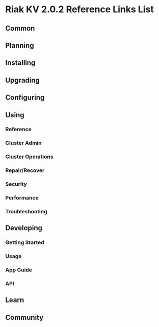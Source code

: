 
# Riak KV 2.0.2 Reference Links List

## Common

[downloads]: {{<baseurl>}}riak/kv/2.0.2/downloads/
[install index]: {{<baseurl>}}riak/kv/2.0.2/setup/installing
[upgrade index]: {{<baseurl>}}riak/kv/2.0.2/upgrading
[plan index]: {{<baseurl>}}riak/kv/2.0.2/planning
[config index]: {{<baseurl>}}riak/kv/2.0.2/using/configuring/
[config reference]: {{<baseurl>}}riak/kv/2.0.2/configuring/reference/
[manage index]: {{<baseurl>}}riak/kv/2.0.2/using/managing
[performance index]: {{<baseurl>}}riak/kv/2.0.2/using/performance
[glossary vnode]: {{<baseurl>}}riak/kv/2.0.2/learn/glossary/#vnode
[contact basho]: http://basho.com/contact/

## Planning

[plan index]: {{<baseurl>}}riak/kv/2.0.2/setup/planning
[plan start]: {{<baseurl>}}riak/kv/2.0.2/setup/planning/start
[plan backend]: {{<baseurl>}}riak/kv/2.0.2/setup/planning/backend
[plan backend bitcask]: {{<baseurl>}}riak/kv/2.0.2/setup/planning/backend/bitcask
[plan backend leveldb]: {{<baseurl>}}riak/kv/2.0.2/setup/planning/backend/leveldb
[plan backend memory]: {{<baseurl>}}riak/kv/2.0.2/setup/planning/backend/memory
[plan backend multi]: {{<baseurl>}}riak/kv/2.0.2/setup/planning/backend/multi
[plan cluster capacity]: {{<baseurl>}}riak/kv/2.0.2/setup/planning/cluster-capacity
[plan bitcask capacity]: {{<baseurl>}}riak/kv/2.0.2/setup/planning/bitcask-capacity-calc
[plan best practices]: {{<baseurl>}}riak/kv/2.0.2/setup/planning/best-practices
[plan future]: {{<baseurl>}}riak/kv/2.0.2/setup/planning/future

## Installing

[install index]: {{<baseurl>}}riak/kv/2.0.2/setup/installing
[install aws]: {{<baseurl>}}riak/kv/2.0.2/setup/installing/amazon-web-services
[install debian & ubuntu]: {{<baseurl>}}riak/kv/2.0.2/setup/installing/debian-ubuntu
[install freebsd]: {{<baseurl>}}riak/kv/2.0.2/setup/installing/freebsd
[install mac osx]: {{<baseurl>}}riak/kv/2.0.2/setup/installing/mac-osx
[install rhel & centos]: {{<baseurl>}}riak/kv/2.0.2/setup/installing/rhel-centos
[install smartos]: {{<baseurl>}}riak/kv/2.0.2/setup/installing/smartos
[install solaris]: {{<baseurl>}}riak/kv/2.0.2/setup/installing/solaris
[install suse]: {{<baseurl>}}riak/kv/2.0.2/setup/installing/suse
[install windows azure]: {{<baseurl>}}riak/kv/2.0.2/setup/installing/windows-azure

[install source index]: {{<baseurl>}}riak/kv/2.0.2/setup/installing/source
[install source erlang]: {{<baseurl>}}riak/kv/2.0.2/setup/installing/source/erlang
[install source jvm]: {{<baseurl>}}riak/kv/2.0.2/setup/installing/source/jvm

[install verify]: {{<baseurl>}}riak/kv/2.0.2/setup/installing/verify

## Upgrading

[upgrade index]: {{<baseurl>}}riak/kv/2.0.2/setup/upgrading
[upgrade checklist]: {{<baseurl>}}riak/kv/2.0.2/setup/upgrading/checklist
[upgrade version]: {{<baseurl>}}riak/kv/2.0.2/setup/upgrading/version
[upgrade cluster]: {{<baseurl>}}riak/kv/2.0.2/setup/upgrading/cluster
[upgrade mdc]: {{<baseurl>}}riak/kv/2.0.2/setup/upgrading/multi-datacenter
[upgrade downgrade]: {{<baseurl>}}riak/kv/2.0.2/setup/downgrade

## Configuring

[config index]: {{<baseurl>}}riak/kv/2.0.2/configuring
[config basic]: {{<baseurl>}}riak/kv/2.0.2/configuring/basic
[config backend]: {{<baseurl>}}riak/kv/2.0.2/configuring/backend
[config manage]: {{<baseurl>}}riak/kv/2.0.2/configuring/managing
[config reference]: {{<baseurl>}}riak/kv/2.0.2/configuring/reference/
[config strong consistency]: {{<baseurl>}}riak/kv/2.0.2/configuring/strong-consistency
[config load balance]: {{<baseurl>}}riak/kv/2.0.2/configuring/load-balancing-proxy
[config mapreduce]: {{<baseurl>}}riak/kv/2.0.2/configuring/mapreduce
[config search]: {{<baseurl>}}riak/kv/2.0.2/configuring/search/

[config v3 mdc]: {{<baseurl>}}riak/kv/2.0.2/configuring/v3-multi-datacenter
[config v3 nat]: {{<baseurl>}}riak/kv/2.0.2/configuring/v3-multi-datacenter/nat
[config v3 quickstart]: {{<baseurl>}}riak/kv/2.0.2/configuring/v3-multi-datacenter/quick-start
[config v3 ssl]: {{<baseurl>}}riak/kv/2.0.2/configuring/v3-multi-datacenter/ssl

[config v2 mdc]: {{<baseurl>}}riak/kv/2.0.2/configuring/v2-multi-datacenter
[config v2 nat]: {{<baseurl>}}riak/kv/2.0.2/configuring/v2-multi-datacenter/nat
[config v2 quickstart]: {{<baseurl>}}riak/kv/2.0.2/configuring/v2-multi-datacenter/quick-start
[config v2 ssl]: {{<baseurl>}}riak/kv/2.0.2/configuring/v2-multi-datacenter/ssl

## Using

[use index]: {{<baseurl>}}riak/kv/2.0.2/using/
[use admin commands]: {{<baseurl>}}riak/kv/2.0.2/using/cluster-admin-commands
[use running cluster]: {{<baseurl>}}riak/kv/2.0.2/using/running-a-cluster

### Reference

[use ref custom code]: {{<baseurl>}}riak/kv/2.0.2/using/reference/custom-code
[use ref handoff]: {{<baseurl>}}riak/kv/2.0.2/using/reference/handoff
[use ref monitoring]: {{<baseurl>}}riak/kv/2.0.2/using/reference/statistics-monitoring
[use ref search]: {{<baseurl>}}riak/kv/2.0.2/using/reference/search
[use ref 2i]: {{<baseurl>}}riak/kv/2.0.2/using/reference/secondary-indexes
[use ref snmp]: {{<baseurl>}}riak/kv/2.0.2/using/reference/snmp
[use ref strong consistency]: {{<baseurl>}}riak/kv/2.0.2/using/reference/strong-consistency
[use ref jmx]: {{<baseurl>}}riak/kv/2.0.2/using/reference/jmx
[use ref obj del]: {{<baseurl>}}riak/kv/2.0.2/using/reference/object-deletion/
[use ref v3 mdc]: {{<baseurl>}}riak/kv/2.0.2/using/reference/v3-multi-datacenter
[use ref v2 mdc]: {{<baseurl>}}riak/kv/2.0.2/using/reference/v2-multi-datacenter

### Cluster Admin

[use admin index]: {{<baseurl>}}riak/kv/2.0.2/using/admin/
[use admin commands]: {{<baseurl>}}riak/kv/2.0.2/using/admin/commands/
[use admin riak cli]: {{<baseurl>}}riak/kv/2.0.2/using/admin/riak-cli/
[use admin riak-admin]: {{<baseurl>}}riak/kv/2.0.2/using/admin/riak-admin/
[use admin riak control]: {{<baseurl>}}riak/kv/2.0.2/using/admin/riak-control/

### Cluster Operations

[cluster ops add remove node]: {{<baseurl>}}riak/kv/2.0.2/using/cluster-operations/adding-removing-nodes
[cluster ops inspect node]: {{<baseurl>}}riak/kv/2.0.2/using/cluster-operations/inspecting-node
[cluster ops change info]: {{<baseurl>}}riak/kv/2.0.2/using/cluster-operations/changing-cluster-info
[cluster ops load balance]: {{<baseurl>}}riak/kv/2.0.2/configuring/load-balancing-proxy
[cluster ops bucket types]: {{<baseurl>}}riak/kv/2.0.2/using/cluster-operations/bucket-types
[cluster ops handoff]: {{<baseurl>}}riak/kv/2.0.2/using/cluster-operations/handoff
[cluster ops log]: {{<baseurl>}}riak/kv/2.0.2/using/cluster-operations/logging
[cluster ops obj del]: {{<baseurl>}}riak/kv/2.0.2/using/reference/object-deletion
[cluster ops backup]: {{<baseurl>}}riak/kv/2.0.2/using/cluster-operations/backing-up
[cluster ops mdc]: {{<baseurl>}}riak/kv/2.0.2/using/cluster-operations/v3-multi-datacenter
[cluster ops strong consistency]: {{<baseurl>}}riak/kv/2.0.2/using/cluster-operations/strong-consistency
[cluster ops 2i]: {{<baseurl>}}riak/kv/2.0.2/using/reference/secondary-indexes
[cluster ops v3 mdc]: {{<baseurl>}}riak/kv/2.0.2/using/cluster-operations/v3-multi-datacenter
[cluster ops v2 mdc]: {{<baseurl>}}riak/kv/2.0.2/using/cluster-operations/v2-multi-datacenter

### Repair/Recover

[repair recover index]: {{<baseurl>}}riak/kv/2.0.2/using/repair-recovery
[repair recover index]: {{<baseurl>}}riak/kv/2.0.2/using/repair-recovery/failure-recovery/

### Security

[security index]: {{<baseurl>}}riak/kv/2.0.2/using/security/
[security basics]: {{<baseurl>}}riak/kv/2.0.2/using/security/basics
[security managing]: {{<baseurl>}}riak/kv/2.0.2/using/security/managing-sources/

### Performance

[perf index]: {{<baseurl>}}riak/kv/2.0.2/using/performance/
[perf benchmark]: {{<baseurl>}}riak/kv/2.0.2/using/performance/benchmarking
[perf open files]: {{<baseurl>}}riak/kv/2.0.2/using/performance/open-files-limit/
[perf erlang]: {{<baseurl>}}riak/kv/2.0.2/using/performance/erlang
[perf aws]: {{<baseurl>}}riak/kv/2.0.2/using/performance/amazon-web-services
[perf latency checklist]: {{<baseurl>}}riak/kv/2.0.2/using/performance/latency-reduction

### Troubleshooting

[troubleshoot http]: {{<baseurl>}}riak/kv/2.0.2/using/troubleshooting/http-204

## Developing

[dev index]: {{<baseurl>}}riak/kv/2.0.2/developing
[dev client libraries]: {{<baseurl>}}riak/kv/2.0.2/developing/client-libraries
[dev data model]: {{<baseurl>}}riak/kv/2.0.2/developing/data-modeling
[dev data types]: {{<baseurl>}}riak/kv/2.0.2/developing/data-types
[dev kv model]: {{<baseurl>}}riak/kv/2.0.2/developing/key-value-modeling

### Getting Started

[getting started]: {{<baseurl>}}riak/kv/2.0.2/developing/getting-started
[getting started java]: {{<baseurl>}}riak/kv/2.0.2/developing/getting-started/java
[getting started ruby]: {{<baseurl>}}riak/kv/2.0.2/developing/getting-started/ruby
[getting started python]: {{<baseurl>}}riak/kv/2.0.2/developing/getting-started/python
[getting started php]: {{<baseurl>}}riak/kv/2.0.2/developing/getting-started/php
[getting started csharp]: {{<baseurl>}}riak/kv/2.0.2/developing/getting-started/csharp
[getting started nodejs]: {{<baseurl>}}riak/kv/2.0.2/developing/getting-started/nodejs
[getting started erlang]: {{<baseurl>}}riak/kv/2.0.2/developing/getting-started/erlang
[getting started golang]: {{<baseurl>}}riak/kv/2.0.2/developing/getting-started/golang

[obj model java]: {{<baseurl>}}riak/kv/2.0.2/developing/getting-started/java/object-modeling
[obj model ruby]: {{<baseurl>}}riak/kv/2.0.2/developing/getting-started/ruby/object-modeling
[obj model python]: {{<baseurl>}}riak/kv/2.0.2/developing/getting-started/python/object-modeling
[obj model csharp]: {{<baseurl>}}riak/kv/2.0.2/developing/getting-started/csharp/object-modeling
[obj model nodejs]: {{<baseurl>}}riak/kv/2.0.2/developing/getting-started/nodejs/object-modeling
[obj model erlang]: {{<baseurl>}}riak/kv/2.0.2/developing/getting-started/erlang/object-modeling
[obj model golang]: {{<baseurl>}}riak/kv/2.0.2/developing/getting-started/golang/object-modeling

### Usage

[usage index]: {{<baseurl>}}riak/kv/2.0.2/developing/usage
[usage bucket types]: {{<baseurl>}}riak/kv/2.0.2/developing/usage/bucket-types
[usage commit hooks]: {{<baseurl>}}riak/kv/2.0.2/developing/usage/commit-hooks
[usage conflict resolution]: {{<baseurl>}}riak/kv/2.0.2/developing/usage/conflict-resolution
[usage content types]: {{<baseurl>}}riak/kv/2.0.2/developing/usage/content-types
[usage create objects]: {{<baseurl>}}riak/kv/2.0.2/developing/usage/creating-objects
[usage custom extractors]: {{<baseurl>}}riak/kv/2.0.2/developing/usage/custom-extractors
[usage delete objects]: {{<baseurl>}}riak/kv/2.0.2/developing/usage/deleting-objects
[usage mapreduce]: {{<baseurl>}}riak/kv/2.0.2/developing/usage/mapreduce
[usage search]: {{<baseurl>}}riak/kv/2.0.2/developing/usage/search
[usage search schema]: {{<baseurl>}}riak/kv/2.0.2/developing/usage/search-schemas
[usage search data types]: {{<baseurl>}}riak/kv/2.0.2/developing/usage/searching-data-types
[usage 2i]: {{<baseurl>}}riak/kv/2.0.2/developing/usage/secondary-indexes
[usage update objects]: {{<baseurl>}}riak/kv/2.0.2/developing/usage/updating-objects

### App Guide

[apps mapreduce]: {{<baseurl>}}riak/kv/2.0.2/developing/app-guide/advanced-mapreduce
[apps replication properties]: {{<baseurl>}}riak/kv/2.0.2/developing/app-guide/replication-properties
[apps strong consistency]: {{<baseurl>}}riak/kv/2.0.2/developing/app-guide/strong-consistency

### API

[dev api backend]: {{<baseurl>}}riak/kv/2.0.2/developing/api/backend
[dev api http]: {{<baseurl>}}riak/kv/2.0.2/developing/api/http
[dev api http status]: {{<baseurl>}}riak/kv/2.0.2/developing/api/http/status
[dev api pbc]: {{<baseurl>}}riak/kv/2.0.2/developing/api/protocol-buffers/

## Learn

[learn new nosql]: {{<baseurl>}}riak/kv/learn/new-to-nosql
[learn use cases]: {{<baseurl>}}riak/kv/learn/use-cases
[learn why riak]: {{<baseurl>}}riak/kv/learn/why-riak-kv

[glossary]: {{<baseurl>}}riak/kv/2.0.2/learn/glossary/
[glossary aae]: {{<baseurl>}}riak/kv/2.0.2/learn/glossary/#active-anti-entropy-aae
[glossary read rep]: {{<baseurl>}}riak/kv/2.0.2/learn/glossary/#read-repair
[glossary vnode]: {{<baseurl>}}riak/kv/2.0.2/learn/glossary/#vnode

[concept aae]: {{<baseurl>}}riak/kv/2.0.2/learn/concepts/active-anti-entropy/
[concept buckets]: {{<baseurl>}}riak/kv/2.0.2/learn/concepts/buckets
[concept cap neg]: {{<baseurl>}}riak/kv/2.0.2/learn/concepts/capability-negotiation
[concept causal context]: {{<baseurl>}}riak/kv/2.0.2/learn/concepts/causal-context
[concept clusters]: {{<baseurl>}}riak/kv/2.0.2/learn/concepts/clusters/
[concept crdts]: {{<baseurl>}}riak/kv/2.0.2/learn/concepts/crdts
[concept eventual consistency]: {{<baseurl>}}riak/kv/2.0.2/learn/concepts/eventual-consistency
[concept keys objects]: {{<baseurl>}}riak/kv/2.0.2/learn/concepts/keys-and-objects
[concept replication]: {{<baseurl>}}riak/kv/2.0.2/learn/concepts/replication
[concept strong consistency]: {{<baseurl>}}riak/kv/2.0.2/using/reference/strong-consistency
[concept vnodes]: {{<baseurl>}}riak/kv/2.0.2/learn/concepts/vnodes

## Community

[community]: {{<baseurl>}}community
[community projects]: {{<baseurl>}}community/projects
[reporting bugs]: {{<baseurl>}}community/reporting-bugs
[taishi]: {{<baseurl>}}community/taishi

